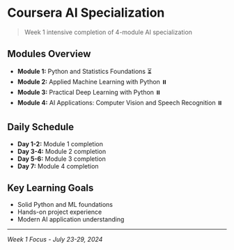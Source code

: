 # Coursera AI Specialization

> Week 1 intensive completion of 4-module AI specialization

## Modules Overview
- **Module 1:** Python and Statistics Foundations ⏳
- **Module 2:** Applied Machine Learning with Python ⏸️
- **Module 3:** Practical Deep Learning with Python ⏸️
- **Module 4:** AI Applications: Computer Vision and Speech Recognition ⏸️

## Daily Schedule
- **Day 1-2:** Module 1 completion
- **Day 3-4:** Module 2 completion  
- **Day 5-6:** Module 3 completion
- **Day 7:** Module 4 completion

## Key Learning Goals
- Solid Python and ML foundations
- Hands-on project experience
- Modern AI application understanding

---
*Week 1 Focus - July 23-29, 2024*